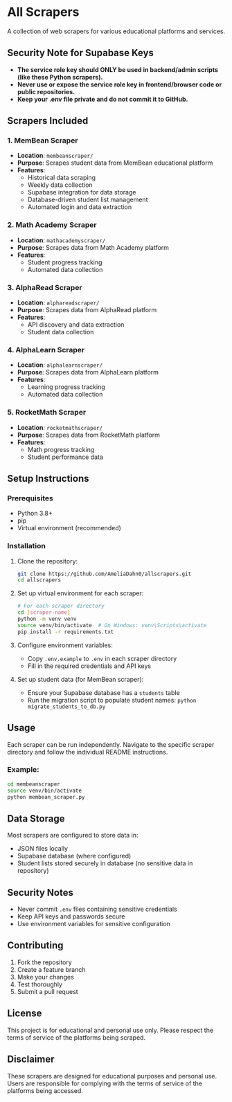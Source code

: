 # All Scrapers

A collection of web scrapers for various educational platforms and services.

## Security Note for Supabase Keys
- **The service role key should ONLY be used in backend/admin scripts (like these Python scrapers).**
- **Never use or expose the service role key in frontend/browser code or public repositories.**
- **Keep your .env file private and do not commit it to GitHub.**

## Scrapers Included

### 1. MemBean Scraper
- **Location**: `membeanscraper/`
- **Purpose**: Scrapes student data from MemBean educational platform
- **Features**: 
  - Historical data scraping
  - Weekly data collection
  - Supabase integration for data storage
  - Database-driven student list management
  - Automated login and data extraction

### 2. Math Academy Scraper
- **Location**: `mathacademyscraper/`
- **Purpose**: Scrapes data from Math Academy platform
- **Features**: 
  - Student progress tracking
  - Automated data collection

### 3. AlphaRead Scraper
- **Location**: `alphareadscraper/`
- **Purpose**: Scrapes data from AlphaRead platform
- **Features**: 
  - API discovery and data extraction
  - Student data collection

### 4. AlphaLearn Scraper
- **Location**: `alphalearnscraper/`
- **Purpose**: Scrapes data from AlphaLearn platform
- **Features**: 
  - Learning progress tracking
  - Automated data collection

### 5. RocketMath Scraper
- **Location**: `rocketmathscraper/`
- **Purpose**: Scrapes data from RocketMath platform
- **Features**: 
  - Math progress tracking
  - Student performance data

## Setup Instructions

### Prerequisites
- Python 3.8+
- pip
- Virtual environment (recommended)

### Installation
1. Clone the repository:
   ```bash
   git clone https://github.com/AmeliaDahn0/allscrapers.git
   cd allscrapers
   ```

2. Set up virtual environment for each scraper:
   ```bash
   # For each scraper directory
   cd [scraper-name]
   python -m venv venv
   source venv/bin/activate  # On Windows: venv\Scripts\activate
   pip install -r requirements.txt
   ```

3. Configure environment variables:
   - Copy `.env.example` to `.env` in each scraper directory
   - Fill in the required credentials and API keys
   
4. Set up student data (for MemBean scraper):
   - Ensure your Supabase database has a `students` table
   - Run the migration script to populate student names: `python migrate_students_to_db.py`

## Usage

Each scraper can be run independently. Navigate to the specific scraper directory and follow the individual README instructions.

### Example:
```bash
cd membeanscraper
source venv/bin/activate
python membean_scraper.py
```

## Data Storage

Most scrapers are configured to store data in:
- JSON files locally
- Supabase database (where configured)
- Student lists stored securely in database (no sensitive data in repository)

## Security Notes

- Never commit `.env` files containing sensitive credentials
- Keep API keys and passwords secure
- Use environment variables for sensitive configuration

## Contributing

1. Fork the repository
2. Create a feature branch
3. Make your changes
4. Test thoroughly
5. Submit a pull request

## License

This project is for educational and personal use only. Please respect the terms of service of the platforms being scraped.

## Disclaimer

These scrapers are designed for educational purposes and personal use. Users are responsible for complying with the terms of service of the platforms being accessed. 